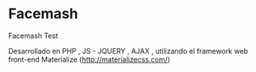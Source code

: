 # Facemash
Facemash Test

Desarrollado en PHP , JS - JQUERY , AJAX , utilizando el framework web front-end Materialize (http://materializecss.com/)
